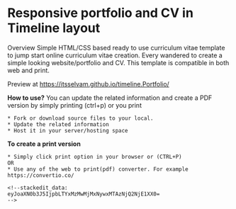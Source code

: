 # Responsive portfolio and CV in Timeline layout

Overview 
Simple HTML/CSS based ready to use curriculum vitae template to jump start online curriculum vitae creation. Every wandered to create a simple looking website/portfolio and CV.  This template is compatible in both web and print.   

Preview at
https://itsselvam.github.io/timeline.Portfolio/


**How to use?**
You can update the related information and create a PDF version by simply printing (ctrl+p) or you print  
```
* Fork or download source files to your local.
* Update the related information
* Host it in your server/hosting space
```

**To create a print version** 
```
* Simply click print option in your browser or (CTRL+P)
OR
* Use any of the web to print(pdf) converter. For example https://convertio.co/

<!--stackedit_data:
eyJoaXN0b3J5IjpbLTYxMzMwMjMxNywxMTAzNjQ2NjE1XX0=
-->